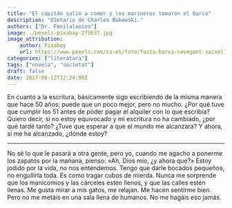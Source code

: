 ```yaml
---
title: "El capitán salió a comer y los marineros tomaron el barco"
description: "Dietario de Charles Bukowski."
authors: ["Dr. Fenilalanino"]
image: ./pexels-pixabay-275637.jpg
image_attribution:
    author: Pixabay
    url: https://www.pexels.com/ca-es/foto/fusta-barca-navegant-vaixell-275637/
categories: ["literatura"]
tags: ["novela", "societat"]
draft: false
date: 2017-08-12T12:24:00Z
---
```


En cuanto a la escritura, básicamente sigo escribiendo de la misma manera que hace 50 años; puede que un poco mejor, pero no mucho. ¿Por qué tuve que cumplir los 51 antes de poder pagar el alquiler con lo que escribía? Quiero decir, si no estoy equivocado y mi escritura no ha cambiado, ¿por qué tardé tanto? ¿Tuve que esperar a que el mundo me alcanzara? Y ahora, si me ha alcanzado, ¿dónde estoy?

---

No sé lo que le pasará a otra gente, pero yo, cuando me agacho a ponerme los zapatos por la mañana, pienso: «Ah, Dios mío, ¿y ahora qué?» Estoy jodido por la vida, no nos entendemos. Tengo que darle bocados pequeños, no engullirla toda. Es como tragar cubos de mierda. Nunca me sorprende que los manicomios y las cárceles estén llenos, y que las calles estén llenas. Me gusta mirar a mis gatos, me relajan. Me hacen sentirme bien. Pero no me metáis en una sala llena de humanos. No me hagáis eso jamás.
